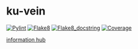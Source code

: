 # ku-vein

[![Pylint](https://github.com/PanidaRumriankit/ku-vein/actions/workflows/pylint.yml/badge.svg)](https://github.com/PanidaRumriankit/ku-vein/actions/workflows/pylint.yml)
[![Flake8](https://github.com/PanidaRumriankit/ku-vein/actions/workflows/flake8.yml/badge.svg)](https://github.com/PanidaRumriankit/ku-vein/actions/workflows/flake8.yml)
[![Flake8_docstring](https://github.com/PanidaRumriankit/ku-vein/actions/workflows/flake8_docstring.yml/badge.svg)](https://github.com/PanidaRumriankit/ku-vein/actions/workflows/flake8_docstring.yml)
[![Coverage](https://github.com/PanidaRumriankit/ku-vein/actions/workflows/coverage.yml/badge.svg)](https://github.com/PanidaRumriankit/ku-vein/actions/workflows/coverage.yml)

[information hub](../../wiki)
